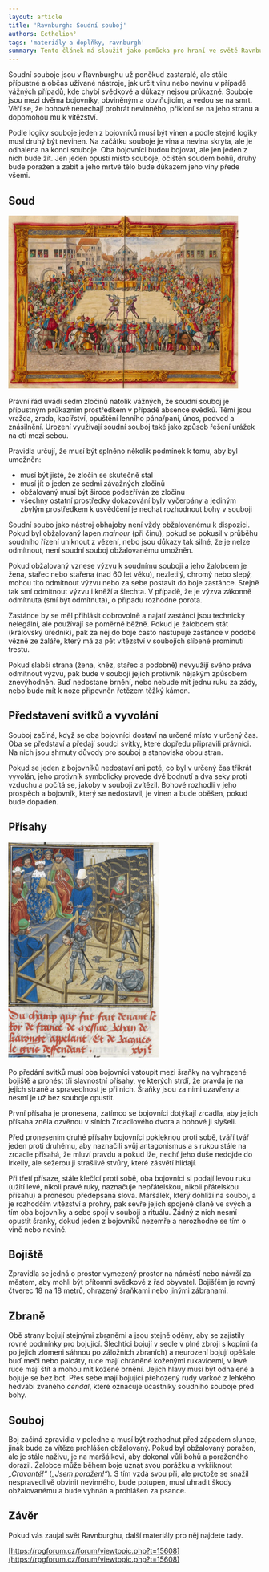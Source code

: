 ```yaml
---
layout: article
title: 'Ravnburgh: Soudní souboj'
authors: Ecthelion²
tags: 'materiály a doplňky, ravnburgh'
summary: Tento článek má sloužit jako pomůcka pro hraní ve světě Ravnburghu. Věnuje se soudním soubojům, což jsou duely a souboje přípustné v arlatských zemích při soudním řízení jako důkazní prostředek.
---
```


Soudní souboje jsou v Ravnburghu už poněkud zastaralé, ale stále přípustné a občas užívané nástroje, jak určit vinu nebo nevinu v případě vážných případů, kde chybí svědkové a důkazy nejsou průkazné. Souboje jsou mezi dvěma bojovníky, obviněným a obviňujícím, a vedou se na smrt. Věří se, že bohové nenechají prohrát nevinného, přikloní se na jeho stranu a dopomohou mu k vítězství.

Podle logiky souboje jeden z bojovníků musí být vinen a podle stejné logiky musí druhý být nevinen. Na začátku souboje je vina a nevina skryta, ale je odhalena na konci souboje. Oba bojovníci budou bojovat, ale jen jeden z nich bude žít. Jen jeden opustí místo souboje, očištěn soudem bohů, druhý bude poražen a zabit a jeho mrtvé tělo bude důkazem jeho viny přede všemi.

## Soud

![](duel1.jpg)

Právní řád uvádí sedm zločinů natolik vážných, že soudní souboj je přípustným průkazním prostředkem v případě absence svědků. Těmi jsou vražda, zrada, kacířství, opuštění lenního pána/paní, únos, podvod a znásilnění. Urození využívají soudní souboj také jako způsob řešení urážek na cti mezi sebou.

Pravidla určují, že musí být splněno několik podmínek k tomu, aby byl umožněn:

- musí být jisté, že zločin se skutečně stal
- musí jít o jeden ze sedmi závažných zločinů
- obžalovaný musí být široce podezříván ze zločinu
- všechny ostatní prostředky dokazování byly vyčerpány a jediným zbylým prostředkem k usvědčení je nechat rozhodnout bohy v souboji

Soudní soubo jako nástroj obhajoby není vždy obžalovanému k dispozici. Pokud byl obžalovaný lapen _mainour_ (při činu), pokud se pokusil v průběhu soudního řízení uniknout z vězení, nebo jsou důkazy tak silné, že je nelze odmítnout, není soudní souboj obžalovanému umožněn.

Pokud obžalovaný vznese výzvu k soudnímu souboji a jeho žalobcem je žena, stařec nebo stařena (nad 60 let věku), nezletilý, chromý nebo slepý, mohou tito odmítnout výzvu nebo za sebe postavit do boje zastánce. Stejně tak smí odmítnout výzvu i kněží a šlechta. V případě, že je výzva zákonně odmítnuta (smí být odmítnuta), o případu rozhodne porota.

Zastánce by se měl přihlásit dobrovolně a najatí zastánci jsou technicky nelegální, ale používají se poměrně běžně. Pokud je žalobcem stát (královský úředník), pak za něj do boje často nastupuje zastánce v podobě vězně ze žaláře, který má za pět vítězství v soubojích slíbené prominutí trestu.

Pokud slabší strana (žena, kněz, stařec a podobně) nevyužijí svého práva odmítnout výzvu, pak bude v souboji jejich protivník nějakým způsobem znevýhodněn. Buď nedostane brnění, nebo nebude mít jednu ruku za zády, nebo bude mít k noze připevněn řetězem těžký kámen.

## Představení svitků a vyvolání

Souboj začíná, když se oba bojovníci dostaví na určené místo v určený čas. Oba se představí a předají soudci svitky, které dopředu připravili právníci. Na nich jsou shrnuty důvody pro souboj a stanoviska obou stran.

Pokud se jeden z bojovníků nedostaví ani poté, co byl v určený čas třikrát vyvolán, jeho protivník symbolicky provede dvě bodnutí a dva seky proti vzduchu a počítá se, jakoby v souboji zvítězil. Bohové rozhodli v jeho prospěch a bojovník, který se nedostavil, je vinen a bude oběšen, pokud bude dopaden.

## Přísahy

![](duel2.jpg)

Po předání svitků musí oba bojovníci vstoupit mezi šraňky na vyhrazené bojiště a pronést tři slavnostní přísahy, ve kterých strdí, že pravda je na jejich straně a spravedlnost je při nich. Šraňky jsou za nimi uzavřeny a nesmí je už bez souboje opustit.

První přísaha je pronesena, zatímco se bojovníci dotýkají zrcadla, aby jejich přísaha zněla ozvěnou v síních Zrcadlového dvora a bohové ji slyšeli.

Před pronesením druhé přísahy bojovníci pokleknou proti sobě, tváří tvář jeden proti druhému, aby naznačili svůj antagonismus a s rukou stále na zrcadle přísahá, že mluví pravdu a pokud lže, nechť jeho duše nedojde do Irkelly, ale sežerou ji strašlivé stvůry, které zásvětí hlídají.

Při třetí přísaze, stále klečící proti sobě, oba bojovníci si podají levou ruku (užití levé, nikoli pravé ruky, naznačuje nepřátelskou, nikoli přátelskou přísahu) a pronesou předepsaná slova. Maršálek, který dohlíží na souboj, a je rozhodčím vítězství a prohry, pak sevře jejich spojené dlaně ve svých a tím oba bojovníky a sebe spojí v souboji a rituálu. Žádný z nich nesmí opustit šranky, dokud jeden z bojovníků nezemře a nerozhodne se tím o vině nebo nevině.

## Bojiště

Zpravidla se jedná o prostor vymezený prostor na náměstí nebo návrší za městem, aby mohli být přítomni svědkové z řad obyvatel. Bojišťěm je rovný čtverec 18 na 18 metrů, ohrazený šraňkami nebo jinými zábranami.

## Zbraně

Obě strany bojují stejnými zbraněmi a jsou stejně oděny, aby se zajistily rovné podmínky pro bojující. Šlechtici bojují v sedle v plné zbroji s kopími (a po jejich zlomeni sáhnou po záložních zbraních) a neurození bojují opěšale buď meči nebo palcáty, ruce mají chráněné koženými rukavicemi, v levé ruce mají štít a mohou mít kožené brnění. Jejich hlavy musí být odhalené a bojuje se bez bot. Přes sebe mají bojující přehozený rudý varkoč z lehkého hedvábí zvaného _cendal_, které označuje účastníky soudního souboje před bohy.

## Souboj

Boj začíná zpravidla v poledne a musí být rozhodnut před západem slunce, jinak bude za vítěze prohlášen obžalovaný. Pokud byl obžalovaný poražen, ale je stále naživu, je na maršálkovi, aby dokonal vůli bohů a poraženého dorazil. Žalobce může během boje uznat svou porážku a vykřiknout _„Cravanté!“_ (_„Jsem poražen!“_). S tím vzdá svou při, ale protože se snažil nespravedlivě obvinit nevinného, bude potupen, musí uhradit škody obžalovanému a bude vyhnán a prohlášen za psance.

## Závěr

Pokud vás zaujal svět Ravnburghu, další materiály pro něj najdete tady.

[https://rpgforum.cz/forum/viewtopic.php?t=15608](https://rpgforum.cz/forum/viewtopic.php?t=15608)
